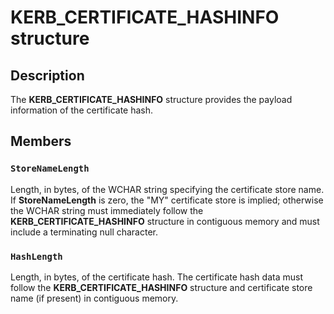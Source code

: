 # KERB_CERTIFICATE_HASHINFO structure

## Description

The **KERB_CERTIFICATE_HASHINFO** structure provides the payload information of the certificate hash.

## Members

### `StoreNameLength`

Length, in bytes, of the WCHAR string specifying the certificate store name. If **StoreNameLength** is zero, the "MY" certificate store is implied; otherwise the WCHAR string must immediately follow the **KERB_CERTIFICATE_HASHINFO** structure in contiguous memory and must include a terminating null character.

### `HashLength`

Length, in bytes, of the certificate hash. The certificate hash data must follow the **KERB_CERTIFICATE_HASHINFO** structure and certificate store name (if present) in contiguous memory.